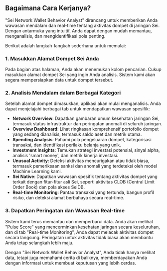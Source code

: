## Bagaimana Cara Kerjanya?

"Sei Network Wallet Behavior Analyst" dirancang untuk memberikan Anda wawasan mendalam dan real-time tentang aktivitas dompet di jaringan Sei. Dengan antarmuka yang intuitif, Anda dapat dengan mudah memantau, menganalisis, dan mengidentifikasi pola penting.

Berikut adalah langkah-langkah sederhana untuk memulai:

### 1. Masukkan Alamat Dompet Sei Anda
Pada bagian atas halaman, Anda akan menemukan kolom pencarian. Cukup masukkan alamat dompet Sei yang ingin Anda analisis. Sistem kami akan segera mempersiapkan data untuk dompet tersebut.

### 2. Analisis Mendalam dalam Berbagai Kategori
Setelah alamat dompet dimasukkan, aplikasi akan mulai menganalisis. Anda dapat menjelajahi berbagai tab untuk mendapatkan wawasan spesifik:

*   **Network Overview**: Dapatkan gambaran umum kesehatan jaringan Sei, termasuk status infrastruktur dan peringatan anomali di seluruh jaringan.
*   **Overview Dashboard**: Lihat ringkasan komprehensif portofolio dompet yang sedang dianalisis, termasuk saldo aset dan metrik utama.
*   **Spending Analysis**: Pahami pola pengeluaran dompet, kategorisasi transaksi, dan identifikasi perilaku belanja yang unik.
*   **Investment Insights**: Temukan strategi investasi potensial, sinyal alpha, analisis 'smart money', dan metrik kinerja investasi.
*   **Unusual Activity**: Deteksi aktivitas mencurigakan atau tidak biasa, termasuk pemeriksaan sanksi dan anomali yang terdeteksi oleh model Machine Learning kami.
*   **Sei Native**: Dapatkan wawasan spesifik tentang aktivitas dompet yang terkait dengan fitur-fitur asli Sei, seperti aktivitas CLOB (Central Limit Order Book) dan pola akses SeiDB.
*   **Real-time Monitoring**: Pantau transaksi yang tertunda, bangun profil risiko, dan deteksi alamat berbahaya secara real-time.

### 3. Dapatkan Peringatan dan Wawasan Real-time
Sistem kami terus memantau dan memperbarui data. Anda akan melihat "Pulse Score" yang mencerminkan kesehatan jaringan secara keseluruhan, dan di tab "Real-time Monitoring", Anda dapat melacak aktivitas dompet secara langsung. Peringatan untuk aktivitas tidak biasa akan membantu Anda tetap selangkah lebih maju.

Dengan "Sei Network Wallet Behavior Analyst", Anda tidak hanya melihat data, tetapi juga memahami cerita di baliknya, memberdayakan Anda dengan informasi untuk membuat keputusan yang lebih cerdas.
